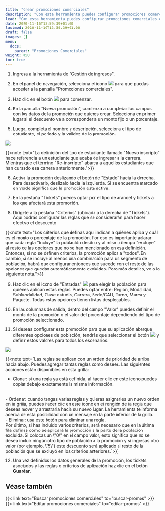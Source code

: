 ```yaml
---
title: "Crear promociones comerciales"
description: "Con esta herramienta puedes configurar promociones comerciales que se aplicarán a los tickets."
lead: "Con esta herramienta puedes configurar promociones comerciales que se aplicarán a los tickets. Los descuentos aplicados a cada ticket se podrán ver desde la herramienta de ePagos. Las promociones comerciales pueden configurarse para asignar un monto fijo o un porcentaje que luego se aplicará al total del ticket que el estudiante debe abonar."
date: 2020-11-16T13:59:39+01:00
lastmod: 2020-11-16T13:59:39+01:00
draft: false
images: []
menu:
  docs:
    parent: "Promociones Comerciales"
weight: 050
toc: true
---
```


1. Ingresa a la herramienta de "Gestión de ingresos".
2. En el panel de navegación, selecciona el icono ![](../Documents/Markdown%20Monster%20Weblog%20Posts/prom.png) para que puedas acceder a la pantalla "Promociones comerciales". 
3. Haz clic en el botón ![](../Documents/Markdown%20Monster%20Weblog%20Posts/nueva.png) para comenzar.
4. En la pantalla “Nueva promoción”, comienza a completar los campos con los datos de la promoción que quieres crear. Selecciona en primer lugar si el descuento va a corresponder a un monto fijo o un porcentaje.

5. Luego, completa el nombre y descripción, selecciona el tipo de estudiante, el período y la validez de la promoción.

![](../Documents/Markdown%20Monster%20Weblog%20Posts/note2.png)

{{<note text="La definición del tipo de estudiante llamado \"Nuevo inscripto\" hace referencia a un estudiante que acaba de ingresar a la carrera. Mientras que el término \"Re-inscripto\" abarca a aquellos estudiantes que han cursado esa carrera anteriormente.">}}


6. Activa la promoción deslizando el botón de "Estado" hacia la derecha. Para desactivarlo, deslízalo hacia la izquierda. Si se encuentra marcado en verde significa que la promoción está activa.

7. En la pestaña "Tickets" puedes optar por el tipo de arancel y tickets a los que afectará esta promoción.

8. Dirígete a la pestaña "Criterios" (ubicada a la derecha de “Tickets”). Aquí podrás configurar las reglas que se considerarán para hacer efectivo el descuento


{{<note text="Los criterios que definas aquí indican a quiénes aplica y cuál es el monto o porcentaje de la promoción. Por eso es importante aclarar que cada regla \"incluye\" la población destino y al mismo tiempo \"excluye\" al resto de las opciones que no se han mencionado en esa definición. Entonces, si no se definen criterios, la promoción aplica a \"todos\". En cambio, si se incluye al menos una combinación para un segmento de población, habrá que configurar entonces qué sucede con el resto de las opciones que quedan automáticamente excluidas. Para más detalles, ve a la siguiente nota.">}}


9. Haz clic en el icono de "Entradas" ![](../Documents/Markdown%20Monster%20Weblog%20Posts/entrada.png) para elegir la población para quiénes aplican estas reglas. Puedes optar entre: Región, Modalidad, SubModalidad, Clase estudio, Carrera, Sede/CAU, Turno, Marca y Paquete. Todas estas opciones tienen listas desplegables. 
10. En las columnas de salida, dentro del campo "Valor" puedes definir el monto de la promoción o el valor del porcentaje dependiendo del tipo de promoción seleccionado.

11. Si deseas configurar esta promoción para que su aplicación abarque diferentes opciones de población, tendrás que seleccionar el botón ![](../Documents/Markdown%20Monster%20Weblog%20Posts/agregar%20prom%20comercial.png) y definir estos valores para todos los escenarios.

![](file:///C:\Users\vbrue\Documents\Markdown%20Monster%20Weblog%20Posts\note2.png)

{{<note text=`Las reglas se aplican con un orden de prioridad de arriba hacia abajo. Puedes agregar tantas reglas como desees. Las siguientes acciones están disponibles en esta grilla:
<br>
- Clonar: si una regla ya está definida, al hacer clic en este icono puedes copiar debajo exactamente la misma información.
<br>
- Ordenar: cuando tengas varias reglas y quieras asignarles un nuevo orden en la grilla, puedes hacer clic en este ícono en el renglón de la regla que deseas mover y arrastrarla hacia su nuevo lugar. La herramienta te informa acerca de esta posibilidad con un mensaje en la parte inferior de la grilla.
<br>
- Eliminar: usa este botón para eliminar una regla. 
<br>
Por último, si has incluido varios criterios, será necesario que en la última fila definas cómo se aplicará la promoción a la parte de la población excluida. Si colocas un \"0\" en el campo valor, esto significa que no se desea incluir ningún otro tipo de población a la promoción y si ingresas otro valor (por ejemplo, \"5\") este descuento será aplicado al resto de la población que se excluyó en los criterios anteriores.`>}}

12.  Una vez definidos los datos generales de la promoción, los tickets asociados y las reglas o criterios de aplicación haz clic en el botón **Guardar.**

## Véase también

{{< link text="Buscar promociones comerciales" to="buscar-promos" >}}
</br>
{{< link text="Editar promociones comerciales" to="editar-promos" >}}
